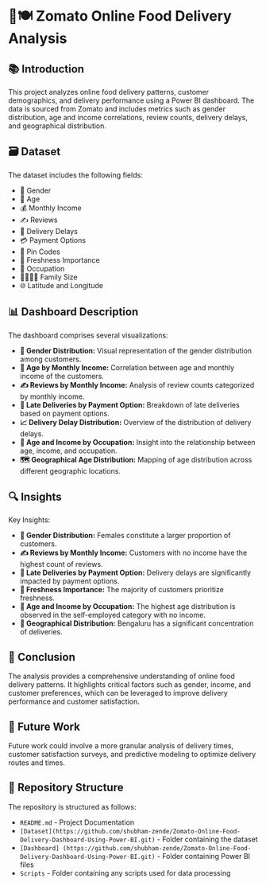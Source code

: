 # 🛵🍽️ Zomato Online Food Delivery Analysis

## 📚 Introduction

This project analyzes online food delivery patterns, customer demographics, and delivery performance using a Power BI dashboard. The data is sourced from Zomato and includes metrics such as gender distribution, age and income correlations, review counts, delivery delays, and geographical distribution.

## 🗃️ Dataset

The dataset includes the following fields:
- 👥 Gender
- 🎂 Age
- 💰 Monthly Income
- ✍️ Reviews
- 🚚 Delivery Delays
- 💳 Payment Options
- 📍 Pin Codes
- 🌿 Freshness Importance
- 👔 Occupation
- 👨‍👩‍👧‍👦 Family Size
- 🌐 Latitude and Longitude

## 📊 Dashboard Description

The dashboard comprises several visualizations:
- **👥 Gender Distribution:** Visual representation of the gender distribution among customers.
- **🎂 Age by Monthly Income:** Correlation between age and monthly income of the customers.
- **✍️ Reviews by Monthly Income:** Analysis of review counts categorized by monthly income.
- **🚚 Late Deliveries by Payment Option:** Breakdown of late deliveries based on payment options.
- **📈 Delivery Delay Distribution:** Overview of the distribution of delivery delays.
- **👔 Age and Income by Occupation:** Insight into the relationship between age, income, and occupation.
- **🗺️ Geographical Age Distribution:** Mapping of age distribution across different geographic locations.

## 🔍 Insights

Key Insights:
- **👥 Gender Distribution:** Females constitute a larger proportion of customers.
- **✍️ Reviews by Monthly Income:** Customers with no income have the highest count of reviews.
- **🚚 Late Deliveries by Payment Option:** Delivery delays are significantly impacted by payment options.
- **🌿 Freshness Importance:** The majority of customers prioritize freshness.
- **👔 Age and Income by Occupation:** The highest age distribution is observed in the self-employed category with no income.
- **📍 Geographical Distribution:** Bengaluru has a significant concentration of deliveries.

## 📝 Conclusion

The analysis provides a comprehensive understanding of online food delivery patterns. It highlights critical factors such as gender, income, and customer preferences, which can be leveraged to improve delivery performance and customer satisfaction.

## 🚀 Future Work

Future work could involve a more granular analysis of delivery times, customer satisfaction surveys, and predictive modeling to optimize delivery routes and times.

## 📂 Repository Structure

The repository is structured as follows:
- `README.md` - Project Documentation
- `[Dataset](https://github.com/shubham-zende/Zomato-Online-Food-Delivery-Dashboard-Using-Power-BI.git)` - Folder containing the dataset
- `[Dashboard] (https://github.com/shubham-zende/Zomato-Online-Food-Delivery-Dashboard-Using-Power-BI.git)` - Folder containing Power BI files
- `Scripts` - Folder containing any scripts used for data processing

